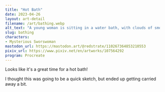 ```yaml
---
title: "Hot Bath"
date: 2023-04-26
layout: art-detail
filename: /art/bathing.webp
alt_text: "A young woman is sitting in a water bath, with clouds of smoke surrounding her. The bath building is built out of wood planks, and sunlight is peeking through the windows."
slug: bathing
characters:
- Mysterious Sworswoman
mastodon_url: https://mastodon.art/@redstrate/110267364853210553
pixiv_url: https://www.pixiv.net/en/artworks/107564292
program: Procreate
---
```

Looks like it's a great time for a hot bath!

I thought this was going to be a quick sketch, but ended up getting carried away a bit.
